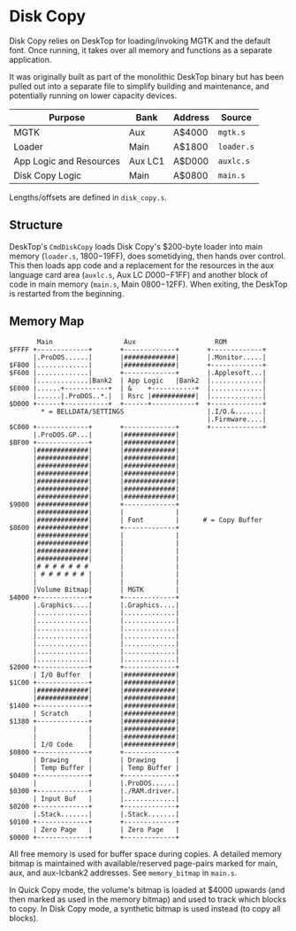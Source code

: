 # Disk Copy

Disk Copy relies on DeskTop for loading/invoking MGTK and the default
font. Once running, it takes over all memory and functions as a
separate application.

It was originally built as part of the monolithic DeskTop binary but
has been pulled out into a separate file to simplify building and
maintenance, and potentially running on lower capacity devices.

| Purpose                 | Bank    | Address | Source     |
|-------------------------|---------|---------|------------|
| MGTK                    | Aux     | A$4000  | `mgtk.s`   |
| Loader                  | Main    | A$1800  | `loader.s` |
| App Logic and Resources | Aux LC1 | A$D000  | `auxlc.s`  |
| Disk Copy Logic         | Main    | A$0800  | `main.s`   |

Lengths/offsets are defined in `disk_copy.s`.

## Structure

DeskTop's `CmdDiskCopy` loads Disk Copy's $200-byte loader into main
memory (`loader.s`, $1800-$19FF), does sometidying, then hands over
control. This then loads app code and a replacement for the resources
in the aux language card area (`auxlc.s`, Aux LC $D000-$F1FF) and
another block of code in main memory (`main.s`, Main $0800-$12FF).
When exiting, the DeskTop is restarted from the beginning.

## Memory Map

```
       Main                  Aux                    ROM
$FFFF +-------------+       +-------------+       +-------------+
      |.ProDOS......|       |#############|       |.Monitor.....|
$F800 |.............|       |#############|       +-------------+
$F600 |.............|       +-------------+       |.Applesoft...|
      |.............|Bank2  | App Logic   |Bank2  |.............|
$E000 |......+-----------+  | &    +-----------+  |.............|
      |......|.ProDOS..*.|  | Rsrc |###########|  |.............|
$D000 +------+-----------+  +------+-----------+  +-------------+
        * = BELLDATA/SETTINGS                     |.I/O.&.......|
                                                  |.Firmware....|
$C000 +-------------+       +-------------+       +-------------+
      |.ProDOS.GP...|       |#############|
$BF00 +-------------+       |#############|
      |#############|       |#############|
      |#############|       |#############|
      |#############|       |#############|
      |#############|       |#############|
      |#############|       |#############|
      |#############|       |#############|
      |#############|       |#############|
$9000 |#############|       +-------------+
      |#############|       |             |
      |#############|       | Font        |      # = Copy Buffer
$8600 |#############|       +-------------+
      |#############|       |             |
      |#############|       |             |
      |#############|       |             |
      |#############|       |             |
      |# # # # # # #        |             |
      | # # # # # # |       |             |
      |             |       |             |
      |Volume Bitmap|       | MGTK        |
$4000 +-------------+       +-------------+
      |.Graphics....|       |.Graphics....|
      |.............|       |.............|
      |.............|       |.............|
      |.............|       |.............|
      |.............|       |.............|
      |.............|       |.............|
      |.............|       |.............|
      |.............|       |.............|
$2000 +-------------+       +-------------+
      | I/O Buffer  |       |#############|
$1C00 +-------------+       |#############|
      |#############|       |#############|
      |#############|       |#############|
$1400 +-------------+       |#############|
      | Scratch     |       |#############|
$1380 +-------------+       |#############|
      |             |       |#############|
      |             |       |#############|
      | I/O Code    |       |#############|
$0800 +-------------+       +-------------+
      | Drawing     |       | Drawing     |
      | Temp Buffer |       | Temp Buffer |
$0400 +-------------+       +-------------+
      |             |       |.ProDOS......|
$0300 +-------------+       |./RAM.driver.|
      | Input Buf   |       |.............|
$0200 +-------------+       +-------------+
      |.Stack.......|       |.Stack.......|
$0100 +-------------+       +-------------+
      | Zero Page   |       | Zero Page   |
$0000 +-------------+       +-------------+
```

All free memory is used for buffer space during copies. A detailed
memory bitmap is maintained with available/reserved page-pairs marked
for main, aux, and aux-lcbank2 addresses. See `memory_bitmap` in
`main.s`.

In Quick Copy mode, the volume's bitmap is loaded at $4000 upwards
(and then marked as used in the memory bitmap) and used to track which
blocks to copy. In Disk Copy mode, a synthetic bitmap is used instead
(to copy all blocks).
